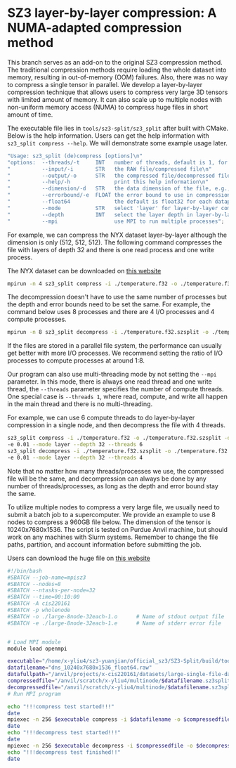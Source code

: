 # SZ3 layer-by-layer compression: A NUMA-adapted compression method

This branch serves as an add-on to the original SZ3 compression method.
The traditional compression methods require loading the whole dataset into memory,
resulting in out-of-memory (OOM) failures. Also, there was no way to compress a single tensor in parallel.
We develop a layer-by-layer compression technique that allows users to compress very large 3D tensors with
limited amount of memory. It can also scale up to multiple nodes with non-uniform memory access (NUMA)
to compress huge files in short amount of time.

The executable file lies in `tools/sz3-split/sz3_split` after built with CMake. Below is the help information.
Users can get the help information with `sz3_split compress --help`. We will demonstrate some example usage later.

```c++
"Usage: sz3_split (de)compress [options]\n"
"options:  --threads/-t     INT   number of threads, default is 1, for MPI mode, this specifies the number of I/O processes\n"
"          --input/-i       STR   the RAW file/compressed file\n"
"          --output/-o      STR   the compressed file/decompressed file location\n"
"          --help/-h              print this help information\n"
"          --dimension/-d   STR   the data dimension of the file, e.g., 256 256 512\n"
"          --errorbound/-e  FLOAT the error bound to use in compression\n"
"          --float64              the default is float32 for each datapoint, this param changes it to float64\n"
"          --mode           STR   select 'layer' for layer-by-layer compression, 'direct' for direct compression\n"
"          --depth          INT   select the layer depth in layer-by-layer compression\n"
"          --mpi                  use MPI to run multiple processes";
```

For example, we can compress the NYX dataset layer-by-layer although the dimension is only (512, 512, 512). The following command
compresses the file with layers of depth 32 and there is one read process and one write process.

The NYX dataset can be downloaded on [this website](https://sdrbench.github.io/)

```bash
mpirun -n 4 sz3_split compress -i ./temperature.f32 -o ./temperature.f32.szsplit -d 512 512 512 -e 0.01 --mode layer --depth 32 --mpi --threads 2
```

The decompression doesn't have to use the same number of processes but the depth and error bounds need to be set the same.
For example, the command below uses 8 processes and there are 4 I/O processes and 4 compute processes.

```bash
mpirun -n 8 sz3_split decompress -i ./temperature.f32.szsplit -o ./temperature.f32.szsplit.dp -d 512 512 512 -e 0.01 --mode layer --depth 32 --mpi --threads 4
```

If the files are stored in a parallel file system, the performance can usually get better with more I/O processes. We recommend
setting the ratio of I/O processes to compute processes at around 1:8.

Our program can also use multi-threading mode by not setting the `--mpi` parameter. In this mode,
there is always one read thread and one write thread, the `--threads` parameter specifies the number of compute threads.
One special case is `--threads 1`, where read, compute, and write all happen in the main thread and there is no multi-threading.

For example, we can use 6 compute threads to do layer-by-layer compression in a single node, and then decompress the file with 4 threads.

```bash
sz3_split compress -i ./temperature.f32 -o ./temperature.f32.szsplit -d 512 512 512 \
-e 0.01 --mode layer --depth 32 --threads 6
sz3_split decompress -i ./temperature.f32.szsplit -o ./temperature.f32.szsplit.dp -d 512 512 512 \
-e 0.01 --mode layer --depth 32 --threads 4
```

Note that no matter how many threads/processes we use, the compressed file will be the same, and decompression
can always be done by any number of threads/processes, as long as the depth and error bound stay the same.

To utilize multiple nodes to compress a very large file, we usually need to submit a batch job to a supercomputer.
We provide an example to use 8 nodes to compress a 960GB file below. The dimension of the tensor is 10240x7680x1536. The script
is tested on Purdue Anvil machine, but should work on any machines with Slurm systems. Remember to change the file paths, partition, and account information before submitting the job.

Users can download the huge file on [this website](https://klacansky.com/open-scivis-datasets/category-simulation.html)

```bash
#!/bin/bash
#SBATCH --job-name=mpisz3
#SBATCH --nodes=8
#SBATCH --ntasks-per-node=32
#SBATCH --time=00:10:00
#SBATCH -A cis220161
#SBATCH -p wholenode
#SBATCH -o ./large-8node-32each-1.o      # Name of stdout output file
#SBATCH -e ./large-8node-32each-1.e      # Name of stderr error file


# Load MPI module
module load openmpi

executable="/home/x-yliu4/sz3-yuanjian/official_sz3/SZ3-Split/build/tools/sz3-split/sz3_split"
datafilename="dns_10240x7680x1536_float64.raw"
datafullpath="/anvil/projects/x-cis220161/datasets/large-single-file-data/RAW-Files/$datafilename"
compressedfile="/anvil/scratch/x-yliu4/multinode/$datafilename.sz3split"
decompressedfile="/anvil/scratch/x-yliu4/multinode/$datafilename.sz3split.dp"
# Run MPI program

echo "!!!compress test started!!!"
date
mpiexec -n 256 $executable compress -i $datafilename -o $compressedfile -d 10240 7680 1536 -e 0.01 --mode layer --depth 4 --threads 32 --mpi
date
echo "!!!decompress test started!!!"
date
mpiexec -n 256 $executable decompress -i $compressedfile -o $decompressedfile -d 10240 7680 1536 -e 0.01 --mode layer --depth 4 --threads 32 --mpi
echo "!!!decompress test finished!!"
date
```
